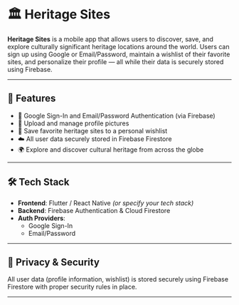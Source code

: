# 🏛️ Heritage Sites

**Heritage Sites** is a mobile app that allows users to discover, save, and explore culturally significant heritage locations around the world. Users can sign up using Google or Email/Password, maintain a wishlist of their favorite sites, and personalize their profile — all while their data is securely stored using Firebase.

---

## 📱 Features

- 🔐 Google Sign-In and Email/Password Authentication (via Firebase)
- 📸 Upload and manage profile pictures
- 📌 Save favorite heritage sites to a personal wishlist
- ☁️ All user data securely stored in Firebase Firestore
- 🌍 Explore and discover cultural heritage from across the globe

---

## 🛠️ Tech Stack

- **Frontend**: Flutter / React Native *(or specify your tech stack)*
- **Backend**: Firebase Authentication & Cloud Firestore
- **Auth Providers**:
  - Google Sign-In
  - Email/Password

---

## 🔐 Privacy & Security

All user data (profile information, wishlist) is stored securely using Firebase Firestore with proper security rules in place.  


---


